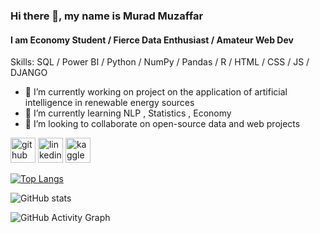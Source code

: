 ### Hi there 👋, my name is Murad Muzaffar
#### I am Economy Student / Fierce Data Enthusiast / Amateur Web Dev

Skills: SQL  / Power BI / Python / NumPy / Pandas / R / HTML / CSS / JS / DJANGO 

- 🔭 I’m currently working on project on the application of artificial intelligence in renewable energy sources 
- 🌱 I’m currently learning NLP , Statistics , Economy  
- 👯 I’m looking to collaborate on open-source data and web projects 


[<img src='https://cdn.jsdelivr.net/npm/simple-icons@3.0.1/icons/github.svg' alt='github' height='40'>](https://github.com/https://github.com/muradmuzaffar)  [<img src='https://cdn.jsdelivr.net/npm/simple-icons@3.0.1/icons/linkedin.svg' alt='linkedin' height='40'>](https://www.linkedin.com/in/https://www.linkedin.com/in/murad-muzaffarov-0761a2204//)  [<img src='https://cdn.jsdelivr.net/npm/simple-icons@3.0.1/icons/kaggle.svg' alt='kaggle' height='40'>](https://www.kaggle.com/ernestoguavera)  

[![Top Langs](https://github-readme-stats.vercel.app/api/top-langs/?username=muradmuzaffar)](https://github.com/anuraghazra/github-readme-stats)

![GitHub stats](https://github-readme-stats.vercel.app/api?username=muradmuzaffar&show_icons=true)  

![GitHub Activity Graph](https://activity-graph.herokuapp.com/graph?username=muradmuzaffar) 
